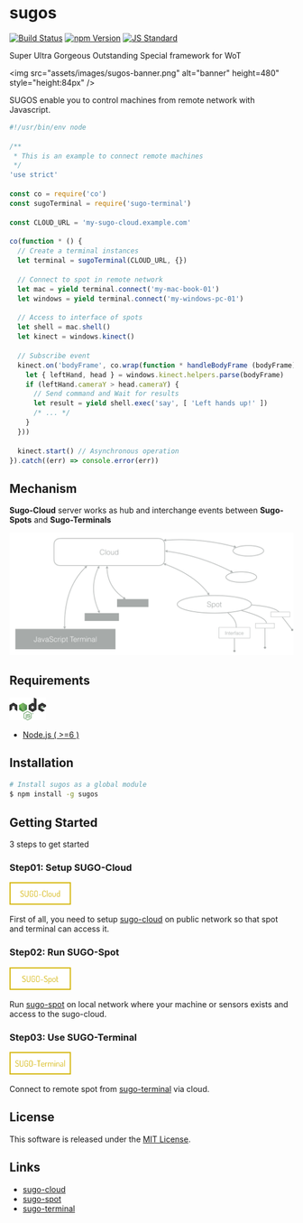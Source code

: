 sugos
==========

<!---
This file is generated by ape-tmpl. Do not update manually.
--->

<!-- Badge Start -->
<a name="badges"></a>

[![Build Status][bd_travis_com_shield_url]][bd_travis_com_url]
[![npm Version][bd_npm_shield_url]][bd_npm_url]
[![JS Standard][bd_standard_shield_url]][bd_standard_url]

[bd_repo_url]: https://github.com/realglobe-Inc/sugos
[bd_travis_url]: http://travis-ci.org/realglobe-Inc/sugos
[bd_travis_shield_url]: http://img.shields.io/travis/realglobe-Inc/sugos.svg?style=flat
[bd_travis_com_url]: http://travis-ci.com/realglobe-Inc/sugos
[bd_travis_com_shield_url]: https://api.travis-ci.com/realglobe-Inc/sugos.svg?token=aeFzCpBZebyaRijpCFmm
[bd_license_url]: https://github.com/realglobe-Inc/sugos/blob/master/LICENSE
[bd_codeclimate_url]: http://codeclimate.com/github/realglobe-Inc/sugos
[bd_codeclimate_shield_url]: http://img.shields.io/codeclimate/github/realglobe-Inc/sugos.svg?style=flat
[bd_codeclimate_coverage_shield_url]: http://img.shields.io/codeclimate/coverage/github/realglobe-Inc/sugos.svg?style=flat
[bd_gemnasium_url]: https://gemnasium.com/realglobe-Inc/sugos
[bd_gemnasium_shield_url]: https://gemnasium.com/realglobe-Inc/sugos.svg
[bd_npm_url]: http://www.npmjs.org/package/sugos
[bd_npm_shield_url]: http://img.shields.io/npm/v/sugos.svg?style=flat
[bd_standard_url]: http://standardjs.com/
[bd_standard_shield_url]: https://img.shields.io/badge/code%20style-standard-brightgreen.svg

<!-- Badge End -->


<!-- Description Start -->
<a name="description"></a>

Super Ultra Gorgeous Outstanding Special framework for WoT

<!-- Description End -->


<!-- Overview Start -->
<a name="overview"></a>

<img src="assets/images/sugos-banner.png" alt="banner" 
  height=480" 
  style="height:84px" 
/>
 
SUGOS enable you to control machines from remote network with Javascript.


```javascript
#!/usr/bin/env node

/**
 * This is an example to connect remote machines
 */
'use strict'

const co = require('co')
const sugoTerminal = require('sugo-terminal')

const CLOUD_URL = 'my-sugo-cloud.example.com'

co(function * () {
  // Create a terminal instances
  let terminal = sugoTerminal(CLOUD_URL, {})

  // Connect to spot in remote network
  let mac = yield terminal.connect('my-mac-book-01')
  let windows = yield terminal.connect('my-windows-pc-01')

  // Access to interface of spots
  let shell = mac.shell()
  let kinect = windows.kinect()

  // Subscribe event
  kinect.on('bodyFrame', co.wrap(function * handleBodyFrame (bodyFrame) {
    let { leftHand, head } = windows.kinect.helpers.parse(bodyFrame)
    if (leftHand.cameraY > head.cameraY) {
      // Send command and Wait for results
      let result = yield shell.exec('say', [ 'Left hands up!' ])
      /* ... */
    }
  }))

  kinect.start() // Asynchronous operation
}).catch((err) => console.error(err))

```


<!-- Overview End -->


<!-- Sections Start -->
<a name="sections"></a>

<!-- Section from "doc/guides/00.Mechanisms.md.hbs" Start -->

<a name="section-doc-guides-00-mechanisms-md"></a>
Mechanism
-----

**Sugo-Cloud** server works as hub and interchange events between
**Sugo-Spots** and **Sugo-Terminals**


![Structure Image](./assets/images/sugos-structure.png)


<!-- Section from "doc/guides/00.Mechanisms.md.hbs" End -->

<!-- Section from "doc/guides/10.Requirements.md.hbs" Start -->

<a name="section-doc-guides-10-requirements-md"></a>
Requirements
-----

<a href="https://nodejs.org"><img src="assets/images/nodejs-banner.png" alt="banner" height="40" style="height:40px"
/></a>

+ [Node.js ( >=6 )][node_download_url]

[node_download_url]: https://nodejs.org/en/download/


<!-- Section from "doc/guides/10.Requirements.md.hbs" End -->

<!-- Section from "doc/guides/11.Installation.md.hbs" Start -->

<a name="section-doc-guides-11-installation-md"></a>
Installation
-----

```bash
# Install sugos as a global module
$ npm install -g sugos
```


<!-- Section from "doc/guides/11.Installation.md.hbs" End -->

<!-- Section from "doc/guides/20.Getting Started.md.hbs" Start -->

<a name="section-doc-guides-20-getting-started-md"></a>
Getting Started
---------

3 steps to get started

### Step01: Setup SUGO-Cloud

<a href="https://github.com/realglobe-Inc/sugo-cloud"><img src="assets/images/sugo-cloud-banner.png" alt="banner" height="40" style="height:40px"
/></a>

First of all, you need to setup [sugo-cloud](https://github.com/realglobe-Inc/sugo-cloud) on public network so that spot and terminal can access it.


### Step02: Run SUGO-Spot

<a href="https://github.com/realglobe-Inc/sugo-spot"><img src="assets/images/sugo-spot-banner.png" alt="banner" height="40" style="height:40px"
/></a>

Run [sugo-spot](https://github.com/realglobe-Inc/sugo-spot) on local network where your machine or sensors exists and access to the sugo-cloud.


### Step03: Use SUGO-Terminal

<a href="https://github.com/realglobe-Inc/sugo-terminal"><img src="assets/images/sugo-terminal-banner.png" alt="banner" height="40" style="height:40px"
/></a>

Connect to remote spot from [sugo-terminal](https://github.com/realglobe-Inc/sugo-terminal) via cloud.


<!-- Section from "doc/guides/20.Getting Started.md.hbs" End -->


<!-- Sections Start -->


<!-- LICENSE Start -->
<a name="license"></a>

License
-------
This software is released under the [MIT License](https://github.com/realglobe-Inc/sugos/blob/master/LICENSE).

<!-- LICENSE End -->


<!-- Links Start -->
<a name="links"></a>

Links
------

+ [sugo-cloud](https://github.com/realglobe-Inc/sugo-cloud)
+ [sugo-spot](https://github.com/realglobe-Inc/sugo-spot)
+ [sugo-terminal](https://github.com/realglobe-Inc/sugo-terminal)

<!-- Links End -->
